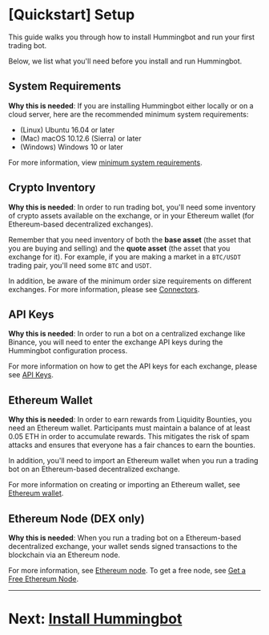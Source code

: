 # [Quickstart] Setup

This guide walks you through how to install Hummingbot and run your first trading bot.

Below, we list what you'll need before you install and run Hummingbot.

## System Requirements

**Why this is needed**: If you are installing Hummingbot either locally or on a cloud server, here are the recommended minimum system requirements:

- (Linux) Ubuntu 16.04 or later
- (Mac) macOS 10.12.6 (Sierra) or later
- (Windows) Windows 10 or later

For more information, view [minimum system requirements](/installation/#minimum-system-requirements).

## Crypto Inventory

**Why this is needed**: In order to run trading bot, you'll need some inventory of crypto assets available on the exchange, or in your Ethereum wallet (for Ethereum-based decentralized exchanges).

Remember that you need inventory of both the **base asset** (the asset that you are buying and selling) and the **quote asset** (the asset that you exchange for it). For example, if you are making a market in a `BTC/USDT` trading pair, you'll need some `BTC` and `USDT`. 

In addition, be aware of the minimum order size requirements on different exchanges. For more information, please see [Connectors](/connectors).

## API Keys

**Why this is needed**: In order to run a bot on a centralized exchange like Binance, you will need to enter the exchange API keys during the Hummingbot configuration process.

For more information on how to get the API keys for each exchange, please see [API Keys](/installation/api-keys).

## Ethereum Wallet

**Why this is needed**: In order to earn rewards from Liquidity Bounties, you need an Ethereum wallet. Participants must maintain a balance of at least 0.05 ETH in order to accumulate rewards. This mitigates the risk of spam attacks and ensures that everyone has a fair chances to earn the bounties.

In addition, you'll need to import an Ethereum wallet when you run a trading bot on an Ethereum-based decentralized exchange.

For more information on creating or importing an Ethereum wallet, see [Ethereum wallet](/installation/wallet).

## Ethereum Node (DEX only)
**Why this is needed**: When you run a trading bot on a Ethereum-based decentralized exchange, your wallet sends signed transactions to the blockchain via an Ethereum node.

For more information, see [Ethereum node](/installation/node). To get a free node, see [Get a Free Ethereum Node](/installation/node/infura/).

---
# Next: [Install Hummingbot](/quickstart/1-install)

